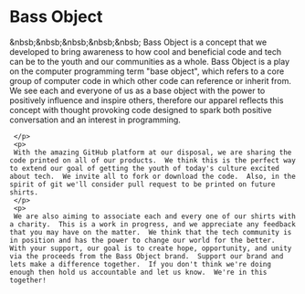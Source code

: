 # Bass Object
<p>

 &nbsb;&nbsb;&nbsb;&nbsb;&nbsb; Bass Object is a concept that we developed to bring awareness to how cool and beneficial code and tech can be to the youth and our communities as a whole. Bass Object is a play on the computer programming term "base object", which refers to a core group of computer code in which other code can reference or inherit from. We see each and everyone of us as a base object with the power to positively influence and inspire others, therefore our apparel reflects this concept with thought provoking code designed to spark both positive conversation and an interest in programming. 
     
     </p>
     <p>
     With the amazing GitHub platform at our disposal, we are sharing the code printed on all of our products.  We think this is the perfect way to extend our goal of getting the youth of today's culture excited about tech.  We invite all to fork or download the code.  Also, in the spirit of git we'll consider pull request to be printed on future shirts.
     </p>
     <p>
     We are also aiming to associate each and every one of our shirts with a charity.  This is a work in progress, and we appreciate any feedback that you may have on the matter.  We think that the tech community is in position and has the power to change our world for the better.  With your support, our goal is to create hope, opportunity, and unity via the proceeds from the Bass Object brand.  Support our brand and lets make a difference together.  If you don't think we're doing enough then hold us accountable and let us know.  We're in this together!
</p>
